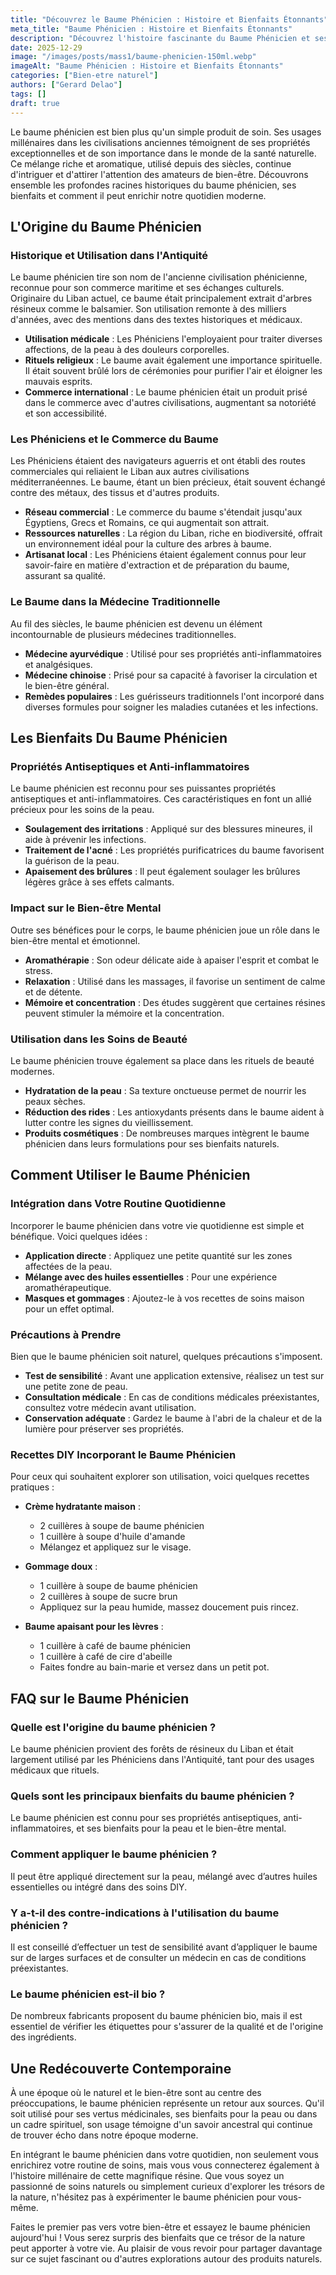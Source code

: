 ```yaml
---
title: "Découvrez le Baume Phénicien : Histoire et Bienfaits Étonnants"
meta_title: "Baume Phénicien : Histoire et Bienfaits Étonnants"
description: "Découvrez l'histoire fascinante du Baume Phénicien et ses bienfaits pour la santé, la beauté et le bien-être."
date: 2025-12-29
image: "/images/posts/mass1/baume-phenicien-150ml.webp"
imageAlt: "Baume Phénicien : Histoire et Bienfaits Étonnants"
categories: ["Bien-etre naturel"]
authors: ["Gerard Delao"]
tags: []
draft: true
---
```


Le baume phénicien est bien plus qu'un simple produit de soin. Ses usages millénaires dans les civilisations anciennes témoignent de ses propriétés exceptionnelles et de son importance dans le monde de la santé naturelle. Ce mélange riche et aromatique, utilisé depuis des siècles, continue d'intriguer et d'attirer l'attention des amateurs de bien-être. Découvrons ensemble les profondes racines historiques du baume phénicien, ses bienfaits et comment il peut enrichir notre quotidien moderne.

## L'Origine du Baume Phénicien

### Historique et Utilisation dans l'Antiquité

Le baume phénicien tire son nom de l'ancienne civilisation phénicienne, reconnue pour son commerce maritime et ses échanges culturels. Originaire du Liban actuel, ce baume était principalement extrait d'arbres résineux comme le balsamier. Son utilisation remonte à des milliers d'années, avec des mentions dans des textes historiques et médicaux.

- **Utilisation médicale** : Les Phéniciens l'employaient pour traiter diverses affections, de la peau à des douleurs corporelles.
- **Rituels religieux** : Le baume avait également une importance spirituelle. Il était souvent brûlé lors de cérémonies pour purifier l'air et éloigner les mauvais esprits.
- **Commerce international** : Le baume phénicien était un produit prisé dans le commerce avec d'autres civilisations, augmentant sa notoriété et son accessibilité.

### Les Phéniciens et le Commerce du Baume

Les Phéniciens étaient des navigateurs aguerris et ont établi des routes commerciales qui reliaient le Liban aux autres civilisations méditerranéennes. Le baume, étant un bien précieux, était souvent échangé contre des métaux, des tissus et d'autres produits.

- **Réseau commercial** : Le commerce du baume s'étendait jusqu'aux Égyptiens, Grecs et Romains, ce qui augmentait son attrait.
- **Ressources naturelles** : La région du Liban, riche en biodiversité, offrait un environnement idéal pour la culture des arbres à baume.
- **Artisanat local** : Les Phéniciens étaient également connus pour leur savoir-faire en matière d'extraction et de préparation du baume, assurant sa qualité.

### Le Baume dans la Médecine Traditionnelle

Au fil des siècles, le baume phénicien est devenu un élément incontournable de plusieurs médecines traditionnelles.

- **Médecine ayurvédique** : Utilisé pour ses propriétés anti-inflammatoires et analgésiques.
- **Médecine chinoise** : Prisé pour sa capacité à favoriser la circulation et le bien-être général.
- **Remèdes populaires** : Les guérisseurs traditionnels l'ont incorporé dans diverses formules pour soigner les maladies cutanées et les infections.

## Les Bienfaits Du Baume Phénicien

### Propriétés Antiseptiques et Anti-inflammatoires

Le baume phénicien est reconnu pour ses puissantes propriétés antiseptiques et anti-inflammatoires. Ces caractéristiques en font un allié précieux pour les soins de la peau.

- **Soulagement des irritations** : Appliqué sur des blessures mineures, il aide à prévenir les infections.
- **Traitement de l'acné** : Les propriétés purificatrices du baume favorisent la guérison de la peau.
- **Apaisement des brûlures** : Il peut également soulager les brûlures légères grâce à ses effets calmants.

### Impact sur le Bien-être Mental

Outre ses bénéfices pour le corps, le baume phénicien joue un rôle dans le bien-être mental et émotionnel.

- **Aromathérapie** : Son odeur délicate aide à apaiser l'esprit et combat le stress.
- **Relaxation** : Utilisé dans les massages, il favorise un sentiment de calme et de détente.
- **Mémoire et concentration** : Des études suggèrent que certaines résines peuvent stimuler la mémoire et la concentration.

### Utilisation dans les Soins de Beauté

Le baume phénicien trouve également sa place dans les rituels de beauté modernes.

- **Hydratation de la peau** : Sa texture onctueuse permet de nourrir les peaux sèches.
- **Réduction des rides** : Les antioxydants présents dans le baume aident à lutter contre les signes du vieillissement.
- **Produits cosmétiques** : De nombreuses marques intègrent le baume phénicien dans leurs formulations pour ses bienfaits naturels.

## Comment Utiliser le Baume Phénicien

### Intégration dans Votre Routine Quotidienne

Incorporer le baume phénicien dans votre vie quotidienne est simple et bénéfique. Voici quelques idées :

- **Application directe** : Appliquez une petite quantité sur les zones affectées de la peau.
- **Mélange avec des huiles essentielles** : Pour une expérience aromathérapeutique.
- **Masques et gommages** : Ajoutez-le à vos recettes de soins maison pour un effet optimal.

### Précautions à Prendre

Bien que le baume phénicien soit naturel, quelques précautions s'imposent.

- **Test de sensibilité** : Avant une application extensive, réalisez un test sur une petite zone de peau.
- **Consultation médicale** : En cas de conditions médicales préexistantes, consultez votre médecin avant utilisation.
- **Conservation adéquate** : Gardez le baume à l'abri de la chaleur et de la lumière pour préserver ses propriétés.

### Recettes DIY Incorporant le Baume Phénicien

Pour ceux qui souhaitent explorer son utilisation, voici quelques recettes pratiques :

- **Crème hydratante maison** :
  - 2 cuillères à soupe de baume phénicien
  - 1 cuillère à soupe d'huile d'amande
  - Mélangez et appliquez sur le visage.

- **Gommage doux** :
  - 1 cuillère à soupe de baume phénicien
  - 2 cuillères à soupe de sucre brun
  - Appliquez sur la peau humide, massez doucement puis rincez.

- **Baume apaisant pour les lèvres** :
  - 1 cuillère à café de baume phénicien
  - 1 cuillère à café de cire d'abeille
  - Faites fondre au bain-marie et versez dans un petit pot.

## FAQ sur le Baume Phénicien

### Quelle est l'origine du baume phénicien ?

Le baume phénicien provient des forêts de résineux du Liban et était largement utilisé par les Phéniciens dans l'Antiquité, tant pour des usages médicaux que rituels.

### Quels sont les principaux bienfaits du baume phénicien ?

Le baume phénicien est connu pour ses propriétés antiseptiques, anti-inflammatoires, et ses bienfaits pour la peau et le bien-être mental.

### Comment appliquer le baume phénicien ?

Il peut être appliqué directement sur la peau, mélangé avec d’autres huiles essentielles ou intégré dans des soins DIY.

### Y a-t-il des contre-indications à l'utilisation du baume phénicien ?

Il est conseillé d’effectuer un test de sensibilité avant d’appliquer le baume sur de larges surfaces et de consulter un médecin en cas de conditions préexistantes.

### Le baume phénicien est-il bio ?

De nombreux fabricants proposent du baume phénicien bio, mais il est essentiel de vérifier les étiquettes pour s'assurer de la qualité et de l'origine des ingrédients.

## Une Redécouverte Contemporaine

À une époque où le naturel et le bien-être sont au centre des préoccupations, le baume phénicien représente un retour aux sources. Qu'il soit utilisé pour ses vertus médicinales, ses bienfaits pour la peau ou dans un cadre spirituel, son usage témoigne d'un savoir ancestral qui continue de trouver écho dans notre époque moderne.

En intégrant le baume phénicien dans votre quotidien, non seulement vous enrichirez votre routine de soins, mais vous vous connecterez également à l'histoire millénaire de cette magnifique résine. Que vous soyez un passionné de soins naturels ou simplement curieux d'explorer les trésors de la nature, n'hésitez pas à expérimenter le baume phénicien pour vous-même.

Faites le premier pas vers votre bien-être et essayez le baume phénicien aujourd'hui ! Vous serez surpris des bienfaits que ce trésor de la nature peut apporter à votre vie. Au plaisir de vous revoir pour partager davantage sur ce sujet fascinant ou d'autres explorations autour des produits naturels.


